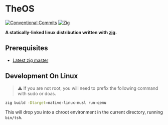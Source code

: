 # TheOS

[![Conventional Commits](https://img.shields.io/badge/Conventional%20Commits-1.0.0-%23FE5196?logo=conventionalcommits&logoColor=white)](https://conventionalcommits.org)
[![Zig](https://img.shields.io/badge/Zig-%23F7A41D.svg?logo=zig&logoColor=white)](https://ziglang.org)

**A statically-linked linux distribution written with [zig](https://github.com/ziglang/zig).**

## Prerequisites

- [Latest zig master](https://ziglang.org/download)

## Development On Linux

> ⚠️  If you are not root, you will need to prefix the following command with sudo or doas.

```sh
zig build -Dtarget=native-linux-musl run-qemu
```

This will drop you into a chroot environment in the current directory, running `bin/tsh`.

